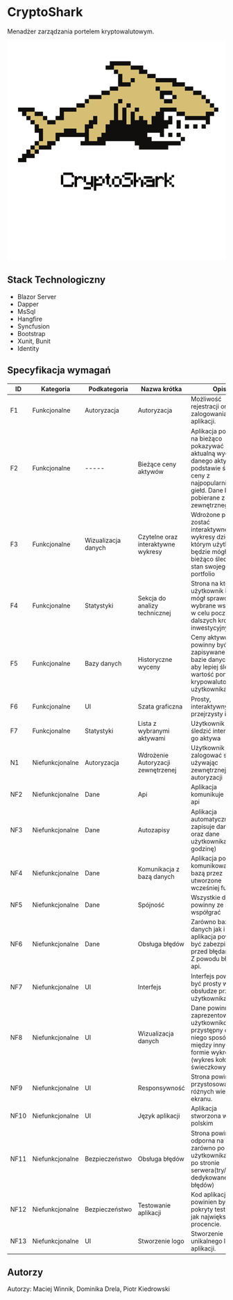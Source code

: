 # CryptoShark
Menadżer zarządzania portelem kryptowalutowym.

![logo](CryptoShark.BlazorServer/wwwroot/images/logo.png)


## Stack Technologiczny
* Blazor Server
* Dapper
* MsSql
* Hangfire
* Syncfusion
* Bootstrap
* Xunit, Bunit
* Identity



## Specyfikacja wymagań

| ID | Kategoria | Podkategoria | Nazwa krótka | Opis | Priorytet
| ------------- | ------------- |------|------|---------|--------|
| F1  | Funkcjonalne  | Autoryzacja  | Autoryzacja | Możliwość rejestracji oraz zalogowania się do aplikacji. | P1
| F2  | Funkcjonalne  |-----| Bieżące ceny aktywów | Aplikacja powinna na bieżąco pokazywać aktualną wycenę danego aktywu na podstawie średniej ceny z najpopularniejszych giełd. Dane będą pobierane z zewnętrznego API.   | P1
| F3 | Funkcjonalne  |Wizualizacja danych | Czytelne oraz interaktywne  wykresy  | Wdrożone powinny zostać interaktywne wykresy dzięki którym użytkownik będzie mógł na bieżąco śledzić stan swojego portfolio   | P1
| F4  | Funkcjonalne  |Statystyki| Sekcja do analizy technicznej   | Strona na której użytkownik będzie mógł sprawdzić wybrane wskaźniki w celu poczynienia dalszych kroków inwestycyjnych.  | P2
| F5  | Funkcjonalne  |Bazy danych | Historyczne wyceny  |Ceny aktywów powinny być zapisywane w bazie danych tak aby lepiej śledzić wartość portfela krypowalutowego użytkownika. | P1
| F6 | Funkcjonalne | UI | Szata graficzna  | Prosty, interaktywny oraz przejrzysty interfejs  | P1
| F7 | Funkcjonalne | Statystyki | Lista z wybranymi aktywami  |Użytkownik może śledzić interesujące go aktywa | P1
| N1 | Niefunkcjonalne | Autoryzacja | Wdrożenie  Autoryzacji zewnętrzenej  |Użytkownik może zalogować się używając zewnętrznej autoryzacji | P1
| NF2 | Niefunkcjonalne | Dane| Api |Aplikacja komunikuje się z api | P1
| NF3 | Niefunkcjonalne |Dane| Autozapisy  |Aplikacja automatycznie zapisuje dane z api oraz dane użytkownika (co godzinę) | P1
| NF4 | Niefunkcjonalne | Dane| Komunikacja z bazą danych  |Aplikacja powinna komunikować się z bazą przez utworzone wcześniej funkcje | P1
| NF5 | Niefunkcjonalne | Dane| Spójność  |Wszystkie dane powinny ze sobą współgrać | P3
| NF6 | Niefunkcjonalne | Dane| Obsługa błędów  |Zarówno baza danych jak i aplikacja powinny być zabezpieczone przed błędami, np. Z powodu błędu api. | P2
| NF7 | Niefunkcjonalne | UI | Interfejs  |Interfejs powinien być prosty w obsłudze przez użytkownika | P3
| NF8 | Niefunkcjonalne | UI | Wizualizacja danych  |Dane powinny być zaprezentowane użytkownikowi w przystępny dla niego sposób między innymi w formie wykresów (wykres kołowy, świeczkowy itp.) | P3
| NF9 | Niefunkcjonalne | UI | Responsywność  |Strona powinna być przystosowana do różnych wielkości ekranu. | P2
| NF10| Niefunkcjonalne | UI | Język aplikacji  |Aplikacja stworzona w języku polskim | P1
| NF11| Niefunkcjonalne | Bezpieczeństwo  | Obsługa błędów  |Strona powinna być odporna na błędy, zarówno po stronie użytkownika jak i po stronie serwera(try/catch, dedykowane strony błędów) | P3
| NF12| Niefunkcjonalne | Bezpieczeństwo  | Testowanie aplikacji  |Kod aplikacji powinien być pokryty testami w jak największym procencie. | P1
| NF13| Niefunkcjonalne | UI | Stworzenie logo  |Stworzenie unikalnego logo dla aplikacji. | P3


## Autorzy

Autorzy: Maciej Winnik, Dominika Drela, Piotr Kiedrowski